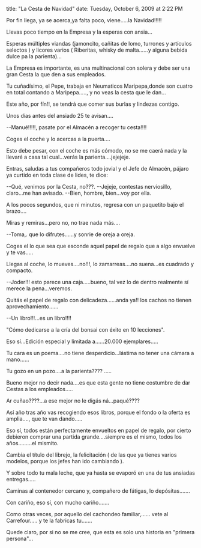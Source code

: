 title: "La Cesta de Navidad"
date: Tuesday, October 6, 2009 at 2:22 PM

Por fin llega, ya se acerca,ya falta poco, viene.....la Navidad!!!!! 

Llevas poco tiempo en la Empresa y la esperas con ansia...

Esperas múltiples viandas (jamoncito, cañitas de lomo, turrones y artículos selectos ) y licores varios ( Riberitas, whisky de malta......y alguna bebida dulce pa la parienta)... 

La Empresa es importante, es una multinacional con solera y debe ser una gran Cesta la que den a sus empleados.

Tu cuñadísimo, el Pepe, trabaja en Neumaticos Maripepa,donde son cuatro en total contando a Maripepa....., y no veas la cesta que le dan...

Este año, por fín!!, se tendrá que comer sus burlas y lindezas contigo. 

Unos días antes del ansiado 25 te avisan....

--Manué!!!!!, pasate por el Almacén a recoger tu cesta!!!! 

Coges el coche y lo acercas a la puerta.... 

Esto debe pesar, con el coche es más cómodo, no se me caerá nada y la llevaré a casa tal cual...verás la parienta....jejejeje. 

Entras, saludas a tus compañeros todo jovial y el Jefe de Almacén, pájaro ya curtido en toda clase de lides, te dice: 

--Qué, venimos por la Cesta, no???. 
--Jejeje, contestas nerviosillo, claro...me han avisado. 
--Bien, hombre, bien...voy por ella. 

A los pocos segundos, que ni minutos, regresa con un paquetito bajo el brazo.... 

Miras y remiras...pero no, no trae nada más....

--Toma,. que lo difrutes......y sonrie de oreja a oreja. 

Coges el lo que sea que esconde aquel papel de regalo que a algo envuelve y te vas..... 

Llegas al coche, lo mueves....no!!!, lo zamarreas....no suena...es cuadrado y compacto.

--Joder!!! esto parece una caja.....bueno, tal vez lo de dentro realmente sí merece la pena...veremos. 

Quitás el papel de regalo con delicadeza......anda ya!! los cachos no tienen aprovechamiento...... 

--Un libro!!!...es un libro!!!!

"Cómo dedicarse a la cría del bonsai con éxito en 10 lecciones". 

Eso sí...Edición especial y limitada a......20.000 ejemplares..... 

Tu cara es un poema....no tiene desperdicio...lástima no tener una cámara a mano......

Tu gozo en un pozo....a la parienta???? .....

Bueno mejor no decir nada....es que esta gente no tiene costumbre de dar Cestas a los empleados..... 

Ar cuñao????...a ese mejor no le digás ná...paqué???? 

Así año tras año vas recogiendo esos libros, porque el fondo o la oferta es amplia...., que te van dando..... 

Eso sí, todos están perfectamente envueltos en papel de regalo, por cierto debieron comprar una partida grande....siempre es el mismo, todos los años.........el mismito. 

Cambía el título del librejo, la felicitación ( de las que ya tienes varios modelos, porque los jefes han ido cambiando ). 

Y sobre todo tu mala leche, que ya hasta se evaporó en una de tus ansiadas entregas..... 

Caminas al contenedor cercano y, compañero de fátigas, lo depósitas....... 

Con cariño, eso sí, con mucho cariño....... 

Como otras veces, por aquello del cachondeo familiar,...... vete al Carrefour..... y te la fabricas tu.......

Quede claro, por si no se me cree, que esta es solo una historia en "primera persona"...